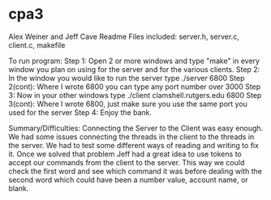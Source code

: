 # cpa3
Alex Weiner and Jeff Cave Readme
Files included: server.h, server.c, client.c, makefile

To run program:
Step 1: Open 2 or more windows and type "make" in every window you plan on using for the server and for the various clients.
Step 2: In the window you would like to run the server type ./server 6800
Step 2(cont): Where I wrote 6800 you can type any port number over 3000
Step 3: Now in your other windows type ./client clamshell.rutgers.edu 6800
Step 3(cont): Where I wrote 6800, just make sure you use the same port you used for the server
Step 4: Enjoy the bank.

Summary/Difficulties: Connecting the Server to the Client was easy enough. We had some issues connecting the threads in the client to the threads in the server. We had to test some different ways of reading and writing to fix it. Once we solved that problem Jeff had a great idea to use tokens to accept our commands from the client to the server. This way we could check the first word and see which command it was before dealing with the second word which could have been a number value, account name, or blank.
